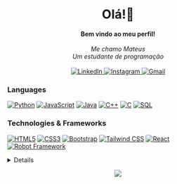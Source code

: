 <h1 align="center">Olá!👋</h1>

<p align="center">
    <b>Bem vindo ao meu perfil!</b><br><br>
    <i>
        Me chamo Mateus<br>
        Um estudante de programação<br>
    </i><br>
    <a href="https://www.linkedin.com/in/mateuss0ares/">
        <img src="https://img.shields.io/badge/LinkedIn-blue?style=flat-square&logo=linkedin" alt="LinkedIn">
    </a>
    <a href="https://www.instagram.com/soares_matthew/">
        <img src="https://img.shields.io/badge/Instagram-E4405F?style=flat-square&logo=instagram&logoColor=white" alt="Instagram">
    </a>
    <a href="mailto:mateusviniciussoaresdasilva@gmail.com">
        <img src="https://img.shields.io/badge/Gmail-D14836?style=flat-square&logo=gmail&logoColor=white" alt="Gmail">
    </a>
</p>

### Languages
[![Python](https://img.shields.io/badge/python-black?style=for-the-badge&logo=python)](https://github.com/MateusS0ares)
[![JavaScript](https://img.shields.io/badge/javascript-black?style=for-the-badge&logo=javascript)](https://github.com/MateusS0ares)
[![Java](https://img.shields.io/badge/java-black?style=for-the-badge&logo=openjdk)](https://github.com/MateusS0ares)
[![C++](https://img.shields.io/badge/c++-black?style=for-the-badge&logo=cplusplus)](https://github.com/MateusS0ares)
[![C](https://img.shields.io/badge/c-black?style=for-the-badge&logo=c)](https://github.com/MateusS0ares)
[![SQL](https://img.shields.io/badge/sql-black?style=for-the-badge&logo=mysql)](https://github.com/MateusS0ares)

### Technologies & Frameworks
[![HTML5](https://img.shields.io/badge/html5-black?style=for-the-badge&logo=html5)](https://github.com/MateusS0ares)
[![CSS3](https://img.shields.io/badge/css3-black?style=for-the-badge&logo=css3)](https://github.com/MateusS0ares)
[![Bootstrap](https://img.shields.io/badge/Bootstrap-black?style=for-the-badge&logo=bootstrap&logoColor=white)](https://github.com/MateusS0ares)
[![Tailwind CSS](https://img.shields.io/badge/Tailwind_CSS-black?style=for-the-badge&logo=tailwind-css&logoColor=white)](https://github.com/MateusS0ares)
[![React](https://img.shields.io/badge/react-black?style=for-the-badge&logo=react)](https://github.com/MateusS0ares)
[![Robot Framework](https://img.shields.io/badge/Robot%20Framework-000000.svg?style=for-the-badge&logo=Robot-Framework&logoColor=white)](https://github.com/MateusS0ares)

<details>
<p align="center">
  <a href="https://github.com/MateusS0ares">
    <img src="http://github-profile-summary-cards.vercel.app/api/cards/profile-details?username=MateusS0ares&theme=radical" />
  </a>
</p>
<p align="center">
  <a href="https://github.com/MateusS0ares">
   <img height="180em" src="https://github-readme-stats-git-masterrstaa-rickstaa.vercel.app/api/top-langs/?username=MateusS0ares&layout=compact&langs_count=10&theme=radical"/>
  </a>
</p>
</details>

<p align="center">
  <a href="https://github.com/MateusS0ares">
    <img src="https://komarev.com/ghpvc/?username=MateusS0ares&color=blueviolet&style=flat)" />
  </a>
</p>
<!--

- 🔭 I’m currently working on ...
- 🌱 I’m currently learning ...
- 👯 I’m looking to collaborate on ...
- 🤔 I’m looking for help with ...
- 💬 Ask me about ...
- 📫 How to reach me: ...
- 😄 Pronouns: ...
- ⚡ Fun fact: ...
-->

- 👋 Hi, I’m @MateusS0ares
- 👀 I’m interested in ...
- 🌱 I’m currently learning ...
- 💞️ I’m looking to collaborate on ...
- 📫 How to reach me ...

<!---
MateusS0ares/MateusS0ares is a ✨ special ✨ repository because its `README.md` (this file) appears on your GitHub profile.
You can click the Preview link to take a look at your changes.
--->
